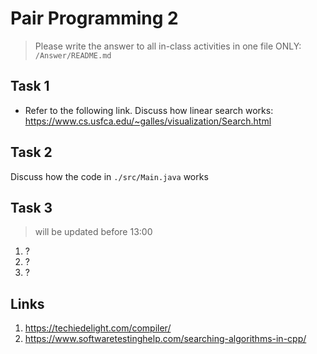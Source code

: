 # Pair Programming 2

> Please write the answer to all in-class activities in one file ONLY: `/Answer/README.md`

## Task 1

- Refer to the following link. Discuss how linear search works:
  https://www.cs.usfca.edu/~galles/visualization/Search.html

## Task 2

Discuss how the code in `./src/Main.java` works

## Task 3

> will be updated before 13:00

1. ?
2. ?
3. ?

## Links

1. https://techiedelight.com/compiler/
2. https://www.softwaretestinghelp.com/searching-algorithms-in-cpp/
